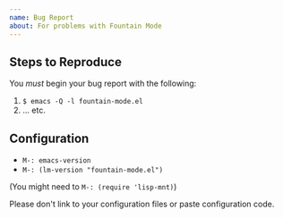 ```yaml
---
name: Bug Report
about: For problems with Fountain Mode
---
```


## Steps to Reproduce

You *must* begin your bug report with the following:

1. `$ emacs -Q -l fountain-mode.el`
2. ... etc.

## Configuration

- `M-: emacs-version`
- `M-: (lm-version "fountain-mode.el")`

(You might need to `M-: (require 'lisp-mnt)`)

Please don't link to your configuration files or paste configuration code.
